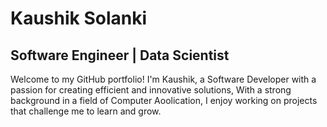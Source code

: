 # Kaushik Solanki 

## Software Engineer | Data Scientist 

Welcome to my GitHub portfolio! I'm Kaushik, 
a Software Developer with a passion for creating efficient and innovative solutions, 
With a strong background in a field of Computer Aoolication, 
I enjoy working on 
projects that challenge me to learn and grow.
